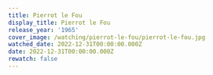 ```yaml
---
title: Pierrot le Fou
display_title: Pierrot le Fou
release_year: '1965'
cover_image: /watching/pierrot-le-fou/pierrot-le-fou.jpg
watched_date: 2022-12-31T00:00:00.000Z
date: 2022-12-31T00:00:00.000Z
rewatch: false
---
```


